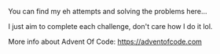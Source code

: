 You can find my eh attempts and solving the problems here...

I just aim to complete each challenge, don't care how I do it lol.

More info about Advent Of Code: https://adventofcode.com
